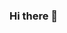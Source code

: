 ### Hi there 👋

<!--
**leaf-open/leaf-open** is a ✨ _special_ ✨ repository because its `README.md` (this file) appears on your GitHub profile.

Here are some ideas to get you started:

- 🔭 I’m currently working on machine learning on power generation and dispatch in renewable energy systems.
- 🌱 I’m currently learning reinforcement learning, power system analysis, complexity science
<!--
- 👯 I’m looking to collaborate on ...
- 🤔 I’m looking for help with ...
- 💬 Ask me about ...
- 📫 How to reach me: ...
- ⚡ Fun fact: ...

- 😄 Pronouns: He/Him

-->
